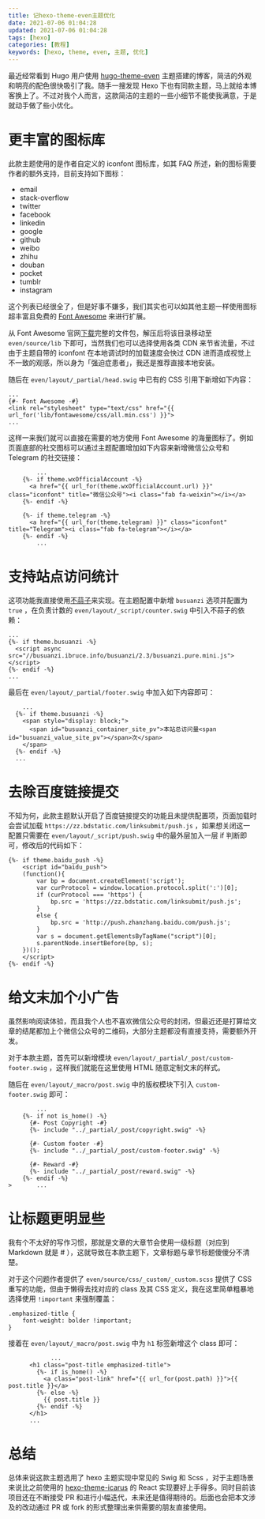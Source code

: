 ```yaml
---
title: 记hexo-theme-even主题优化
date: 2021-07-06 01:04:28
updated: 2021-07-06 01:04:28
tags: [hexo]
categories: [教程]
keywords: [hexo, theme, even, 主题, 优化]
---
```

最近经常看到 Hugo 用户使用 [hugo-theme-even](https://themes.gohugo.io/themes/hugo-theme-even/) 主题搭建的博客，简洁的外观和明亮的配色很快吸引了我。随手一搜发现 Hexo 下也有同款主题，马上就给本博客换上了。不过对我个人而言，这款简洁的主题的一些小细节不能使我满意，于是就动手做了些小优化。
<!--more-->
# 更丰富的图标库
此款主题使用的是作者自定义的 iconfont 图标库，如其 FAQ 所述，新的图标需要作者的额外支持，目前支持如下图标：

- email
- stack-overflow
- twitter
- facebook
- linkedin
- google
- github
- weibo
- zhihu
- douban
- pocket
- tumblr
- instagram

这个列表已经很全了，但是好事不嫌多，我们其实也可以如其他主题一样使用图标超丰富且免费的 [Font Awesome](https://fontawesome.com/) 来进行扩展。

从 Font Awesome 官网[下载](https://fontawesome.com/v5.15/how-to-use/on-the-web/setup/hosting-font-awesome-yourself)完整的文件包，解压后将该目录移动至 `even/source/lib` 下即可，当然我们也可以选择使用各类 CDN 来节省流量，不过由于主题自带的 iconfont 在本地调试时的加载速度会快过 CDN 进而造成视觉上不一致的观感，所以身为「强迫症患者」，我还是推荐直接本地安装。

随后在 `even/layout/_partial/head.swig` 中已有的 CSS 引用下新增如下内容：

```
...
{#- Font Awesome -#}
<link rel="stylesheet" type="text/css" href="{{ url_for('lib/fontawesome/css/all.min.css') }}">
...
```

这样一来我们就可以直接在需要的地方使用 Font Awesome 的海量图标了。例如页面底部的社交图标可以通过主题配置增加如下内容来新增微信公众号和 Telegram 的社交链接：

```
		...
    {%- if theme.wxOfficialAccount -%}
      <a href="{{ url_for(theme.wxOfficialAccount.url) }}" class="iconfont" title="微信公众号"><i class="fab fa-weixin"></i></a>
    {%- endif -%}

    {%- if theme.telegram -%}
      <a href="{{ url_for(theme.telegram) }}" class="iconfont" title="Telegram"><i class="fab fa-telegram"></i></a>
    {%- endif -%}
		...
```

# 支持站点访问统计
这项功能我直接使用[不蒜子](https://busuanzi.ibruce.info/)来实现。在主题配置中新增 `busuanzi` 选项并配置为 `true` ，在负责计数的 `even/layout/_script/counter.swig` 中引入不蒜子的依赖：

```
...
{%- if theme.busuanzi -%}
  <script async src="//busuanzi.ibruce.info/busuanzi/2.3/busuanzi.pure.mini.js"></script>
{%- endif -%}
...
```

最后在 `even/layout/_partial/footer.swig` 中加入如下内容即可：

```
	...
  {%- if theme.busuanzi -%}
    <span style="display: block;">
      <span id="busuanzi_container_site_pv">本站总访问量<span id="busuanzi_value_site_pv"></span>次</span>
    </span>
  {%- endif -%}
  ...
```

# 去除百度链接提交
不知为何，此款主题默认开启了百度链接提交的功能且未提供配置项，页面加载时会尝试加载 `https://zz.bdstatic.com/linksubmit/push.js` ，如果想关闭这一配置只需要在 `even/layout/_script/push.swig` 中的最外层加入一层 if 判断即可，修改后的代码如下：

```
{%- if theme.baidu_push -%}
    <script id="baidu_push">
    (function(){
        var bp = document.createElement('script');
        var curProtocol = window.location.protocol.split(':')[0];
        if (curProtocol === 'https') {
            bp.src = 'https://zz.bdstatic.com/linksubmit/push.js';
        }
        else {
            bp.src = 'http://push.zhanzhang.baidu.com/push.js';
        }
        var s = document.getElementsByTagName("script")[0];
        s.parentNode.insertBefore(bp, s);
    })();
    </script>
{%- endif -%}
```

# 给文末加个小广告
虽然影响阅读体验，而且我个人也不喜欢微信公众号的封闭，但最近还是打算给文章的结尾都加上个微信公众号的二维码，大部分主题都没有直接支持，需要额外开发。

对于本款主题，首先可以新增模块 `even/layout/_partial/_post/custom-footer.swig` ，这样我们就能在这里使用 HTML 随意定制文末的样式。

随后在 `even/layout/_macro/post.swig` 中的版权模块下引入 `custom-footer.swig` 即可：

```
		...
    {%- if not is_home() -%}
      {#- Post Copyright -#}
      {%- include "../_partial/_post/copyright.swig" -%}

      {#- Custom footer -#}
      {%- include "../_partial/_post/custom-footer.swig" -%}

      {#- Reward -#}
      {%- include "../_partial/_post/reward.swig" -%}
    {%- endif -%}
> 		...
```

# 让标题更明显些
我有个不太好的写作习惯，那就是文章的大章节会使用一级标题（对应到 Markdown 就是 # ），这就导致在本款主题下，文章标题与章节标题傻傻分不清楚。

对于这个问题作者提供了 `even/source/css/_custom/_custom.scss` 提供了 CSS 重写的功能，但由于懒得去找对应的 class 及其 CSS 定义，我在这里简单粗暴地选择使用 `!important` 来强制覆盖：

```
.emphasized-title {
    font-weight: bolder !important;
}
```

接着在 `even/layout/_macro/post.swig` 中为 `h1` 标签新增这个 class 即可：
```
			...
      <h1 class="post-title emphasized-title">
        {%- if is_home() -%}
          <a class="post-link" href="{{ url_for(post.path) }}">{{ post.title }}</a>
        {%- else -%}
          {{ post.title }}
        {%- endif -%}
      </h1>
      ...
```

# 总结
总体来说这款主题选用了 hexo 主题实现中常见的 Swig 和 Scss ，对于主题场景来说比之前使用的 [hexo-theme-icarus](https://github.com/ppoffice/hexo-theme-icarus) 的 React 实现要好上手得多。同时目前该项目还在不断接受 PR 和进行小幅迭代，未来还是值得期待的。后面也会把本文涉及的改动通过 PR 或 fork 的形式整理出来供需要的朋友直接使用。
